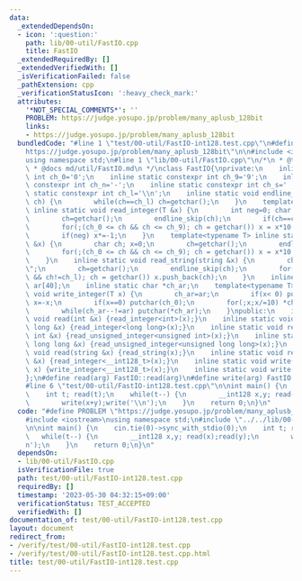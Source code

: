 ```yaml
---
data:
  _extendedDependsOn:
  - icon: ':question:'
    path: lib/00-util/FastIO.cpp
    title: FastIO
  _extendedRequiredBy: []
  _extendedVerifiedWith: []
  _isVerificationFailed: false
  _pathExtension: cpp
  _verificationStatusIcon: ':heavy_check_mark:'
  attributes:
    '*NOT_SPECIAL_COMMENTS*': ''
    PROBLEM: https://judge.yosupo.jp/problem/many_aplusb_128bit
    links:
    - https://judge.yosupo.jp/problem/many_aplusb_128bit
  bundledCode: "#line 1 \"test/00-util/FastIO-int128.test.cpp\"\n#define PROBLEM \"\
    https://judge.yosupo.jp/problem/many_aplusb_128bit\"\n\n#include <iostream>\n\
    using namespace std;\n#line 1 \"lib/00-util/FastIO.cpp\"\n/*\n * @title FastIO\n\
    \ * @docs md/util/FastIO.md\n */\nclass FastIO{\nprivate:\n    inline static constexpr\
    \ int ch_0='0';\n    inline static constexpr int ch_9='9';\n    inline static\
    \ constexpr int ch_n='-';\n    inline static constexpr int ch_s=' ';\n    inline\
    \ static constexpr int ch_l='\\n';\n    inline static void endline_skip(char&\
    \ ch) {\n        while(ch==ch_l) ch=getchar();\n    }\n    template<typename T>\
    \ inline static void read_integer(T &x) {\n        int neg=0; char ch; x=0;\n\
    \        ch=getchar();\n        endline_skip(ch);\n        if(ch==ch_n) neg=1,ch=getchar();\n\
    \        for(;(ch_0 <= ch && ch <= ch_9); ch = getchar()) x = x*10 + (ch-ch_0);\n\
    \        if(neg) x*=-1;\n    }\n    template<typename T> inline static void read_unsigned_integer(T\
    \ &x) {\n        char ch; x=0;\n        ch=getchar();\n        endline_skip(ch);\n\
    \        for(;(ch_0 <= ch && ch <= ch_9); ch = getchar()) x = x*10 + (ch-ch_0);\n\
    \    }\n    inline static void read_string(string &x) {\n        char ch; x=\"\
    \";\n        ch=getchar();\n        endline_skip(ch);\n        for(;(ch != ch_s\
    \ && ch!=ch_l); ch = getchar()) x.push_back(ch);\n    }\n    inline static char\
    \ ar[40];\n    inline static char *ch_ar;\n    template<typename T> inline static\
    \ void write_integer(T x) {\n        ch_ar=ar;\n        if(x< 0) putchar(ch_n),\
    \ x=-x;\n        if(x==0) putchar(ch_0);\n        for(;x;x/=10) *ch_ar++=(ch_0+x%10);\n\
    \        while(ch_ar--!=ar) putchar(*ch_ar);\n    }\npublic:\n    inline static\
    \ void read(int &x) {read_integer<int>(x);}\n    inline static void read(long\
    \ long &x) {read_integer<long long>(x);}\n    inline static void read(unsigned\
    \ int &x) {read_unsigned_integer<unsigned int>(x);}\n    inline static void read(unsigned\
    \ long long &x) {read_unsigned_integer<unsigned long long>(x);}\n    inline static\
    \ void read(string &x) {read_string(x);}\n    inline static void read(__int128_t\
    \ &x) {read_integer<__int128_t>(x);}\n    inline static void write(__int128_t\
    \ x) {write_integer<__int128_t>(x);}\n    inline static void write(char x) {putchar(x);}\n\
    };\n#define read(arg) FastIO::read(arg)\n#define write(arg) FastIO::write(arg)\n\
    #line 6 \"test/00-util/FastIO-int128.test.cpp\"\n\nint main() {\n    cin.tie(0)->sync_with_stdio(0);\n\
    \    int t; read(t);\n    while(t--) {\n        __int128 x,y; read(x);read(y);\n\
    \        write(x+y);write('\\n');\n    }\n    return 0;\n}\n"
  code: "#define PROBLEM \"https://judge.yosupo.jp/problem/many_aplusb_128bit\"\n\n\
    #include <iostream>\nusing namespace std;\n#include \"../../lib/00-util/FastIO.cpp\"\
    \n\nint main() {\n    cin.tie(0)->sync_with_stdio(0);\n    int t; read(t);\n \
    \   while(t--) {\n        __int128 x,y; read(x);read(y);\n        write(x+y);write('\\\
    n');\n    }\n    return 0;\n}\n"
  dependsOn:
  - lib/00-util/FastIO.cpp
  isVerificationFile: true
  path: test/00-util/FastIO-int128.test.cpp
  requiredBy: []
  timestamp: '2023-05-30 04:32:15+09:00'
  verificationStatus: TEST_ACCEPTED
  verifiedWith: []
documentation_of: test/00-util/FastIO-int128.test.cpp
layout: document
redirect_from:
- /verify/test/00-util/FastIO-int128.test.cpp
- /verify/test/00-util/FastIO-int128.test.cpp.html
title: test/00-util/FastIO-int128.test.cpp
---
```

